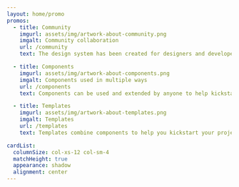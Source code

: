 ```yaml
---
layout: home/promo
promos:
  - title: Community
    imgurl: assets/img/artwork-about-community.png
    imgalt: Community collaboration
    url: /community
    text: The design system has been created for designers and developers across government to share and create a set of quality tools and designs that can be used by everyone.

  - title: Components
    imgurl: assets/img/artwork-about-components.png
    imgalt: Components used in multiple ways
    url: /components
    text: Components can be used and extended by anyone to help kickstart the design and development process or even build production-ready interfaces.

  - title: Templates
    imgurl: assets/img/artwork-about-templates.png
    imgalt: Templates
    url: /templates
    text: Templates combine components to help you kickstart your project. They’ll save your team time and resources and help get value to your users sooner.

cardList:
  columnSize: col-xs-12 col-sm-4
  matchHeight: true
  appearance: shadow
  alignment: center
---
```

